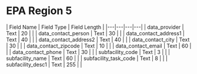 # EPA Region 5

|  Field Name |  Field Type |  Field Length |
|---|---|---|---|
| data_provider  | Text  | 20  |   |
| data_contact_person | Text  | 30  |   |
| data_contact_address1  | Text   |  40 |   |
| data_contact_address2  | Text   |  40 |   |
| data_contact_city  | Text   |  30 |   |
| data_contact_zipcode  | Text   |  10 |   |
| data_contact_email  | Text   |  60 |   |
| data_contact_phone  | Text   |  30 |   |
| subfacility_code  | Text   |  3 |   |
| subfacility_name  | Text   |  60 |   |
| subfacility_task_code  | Text   |  8 |   |
| subfacility_desc1  | Text   |  255 |   |
